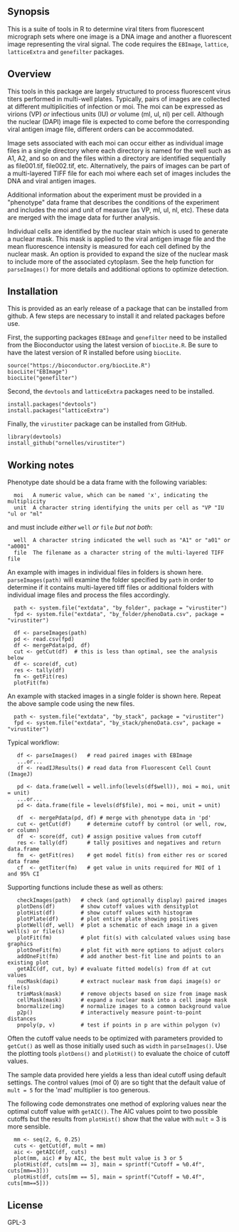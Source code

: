 ## Synopsis
This is a suite of tools in R to determine viral titers from fluorescent micrograph sets where one image is a DNA image and another a fluorescent image representing the viral signal. The code requires the `EBImage`, `lattice`, `latticeExtra` and `genefilter` packages.

## Overview
This tools in this package are largely structured to process fluorescent virus titers performed in multi-well plates. Typically, pairs of images are collected at different multiplicities of infection or moi. The moi can be expressed as virions (VP) *or* infectious units (IU) *or* volume (ml, ul, nl) per cell. Although the nuclear (DAPI) image file is expected to come before the corresponding viral antigen image file, different orders can be accommodated.

Image sets associated with each moi can occur either as individual image files in a single directory where each directory is named for the well such as A1, A2, and so on and the files within a directory are identified sequentially as file001.tif, file002.tif, etc. Alternatively, the pairs of images can be part of a multi-layered TIFF file for each moi where each set of images includes the DNA and viral antigen images.

Additional information about the experiment must be provided in a "phenotype" data frame that describes the conditions of the experiment and includes the moi and unit of measure (as VP,  ml, ul, nl, etc). These data are merged with the image data for further analysis.

Individual cells are identified by the nuclear stain which is used to generate a nuclear mask. This mask is applied to the viral antigen image file and the mean fluorescence intensity is measured for each cell defined by the nuclear mask. An option is provided to expand the size of the nuclear mask to include more of the associated cytoplasm. See the help function for `parseImages()` for more details and additional options to optimize detection. 

## Installation
This is provided as an early release of a package that can be installed from github. A few steps are necessary to install it and related packages before use.

First, the supporting packages `EBImage` and `genefilter` need to be installed from the Bioconductor using the latest version of `biocLite.R`. Be sure to have the latest version of R installed before using `biocLite`.
```
source("https://bioconductor.org/biocLite.R")
biocLite("EBImage")
biocLite("genefilter")
```
Second, the `devtools` and `latticeExtra` packages need to be installed.
```
install.packages("devtools")
install.packages("latticeExtra")
```
Finally, the `virustiter` package can be installed from GitHub.
```
library(devtools)
install_github("ornelles/virustiter")
```

## Working notes
Phenotype date should be a data frame with the following variables:
```
  moi   A numeric value, which can be named 'x', indicating the multiplicity
  unit  A character string identifying the units per cell as "VP "IU "ul or "ml"
```
and must include *either* `well` *or* `file` *but not both*:
```
  well  A character string indicated the well such as "A1" or "a01" or "a0001"
  file	The filename as a character string of the multi-layered TIFF file
```
An example with images in individual files in folders is shown here. `parseImages(path)` will examine the folder specified by `path` in order to determine if it contains multi-layered tiff files or additional folders with individual image files and process the files accordingly. 
```
  path <- system.file("extdata", "by_folder", package = "virustiter")
  fpd <- system.file("extdata", "by_folder/phenoData.csv", package = "virustiter")
  
  df <- parseImages(path)
  pd <- read.csv(fpd)
  df <- mergePdata(pd, df)
  cut <- getCut(df)  # this is less than optimal, see the analysis below
  df <- score(df, cut)
  res <- tally(df)
  fm <- getFit(res)
  plotFit(fm)
```
An example with stacked images in a single folder is shown here. Repeat the above sample code using the new files.
```
  path <- system.file("extdata", "by_stack", package = "virustiter")
  fpd <- system.file("extdata", "by_stack/phenoData.csv", package = "virustiter")
```
Typical workflow:
```
   df <- parseImages()   # read paired images with EBImage
   ...or...
   df <- readIJResults() # read data from Fluorescent Cell Count (ImageJ)

   pd <- data.frame(well = well.info(levels(df$well)), moi = moi, unit = unit)
   ...or...
   pd <- data.frame(file = levels(df$file), moi = moi, unit = unit)

   df  <- mergePdata(pd, df) # merge with phenotype data in 'pd'
   cut <- getCut(df)     # determine cutoff by control (or well, row, or column)
   df  <- score(df, cut) # assign positive values from cutoff
   res <- tally(df)      # tally positives and negatives and return data.frame
   fm  <- getFit(res)    # get model fit(s) from either res or scored data frame
   cf  <- getTiter(fm)   # get value in units required for MOI of 1 and 95% CI
```
Supporting functions include these as well as others:
```
   checkImages(path)   # check (and optionally display) paired images
   plotDens(df)        # show cutoff values with densityplot 
   plotHist(df)        # show cutoff values with histogram
   plotPlate(df)       # plot entire plate showing positives
   plotWell(df, well)  # plot a schematic of each image in a given well(s) or file(s)
   plotFit(fm)         # plot fit(s) with calculated values using base graphics
   plotOneFit(fm)      # plot fit with more options to adjust colors
   addOneFit(fm)       # add another best-fit line and points to an existing plot
   getAIC(df, cut, by) # evaluate fitted model(s) from df at cut values
   nucMask(dapi)       # extract nuclear mask from dapi image(s) or file(s)
   trimMask(mask)      # remove objects based on size from image mask
   cellMask(mask)      # expand a nuclear mask into a cell image mask
   bnormalize(img)     # normalize images to a common background value
   p2p()               # interactively measure point-to-point distances
   pnpoly(p, v)        # test if points in p are within polygon (v)
```
Often the cutoff value needs to be optimized with parameters provided to `getCut()` as well as those initially used such as `width` in `parseImages()`. Use the plotting tools `plotDens()` and `plotHist()` to evaluate the choice of cutoff values.

The sample data provided here yields a less than ideal cutoff using default settings. The control values (moi of 0) are so tight that the default value of `mult = 5` for the 'mad' multiplier is too generous.

The following code demonstrates one method of exploring values near the optimal cutoff value with `getAIC()`. The AIC values point to two possible cutoffs but the results from `plotHist()` show that the value with `mult` = 3 is more sensible.
```
  mm <- seq(2, 6, 0.25)
  cuts <- getCut(df, mult = mm)
  aic <- getAIC(df, cuts)
  plot(mm, aic)	# by AIC, the best mult value is 3 or 5
  plotHist(df, cuts[mm == 3], main = sprintf("Cutoff = %0.4f", cuts[mm==3]))
  plotHist(df, cuts[mm == 5], main = sprintf("Cutoff = %0.4f", cuts[mm==5]))
```  
## License
GPL-3
